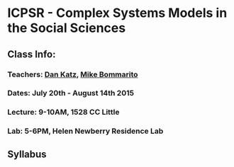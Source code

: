 # ICPSR - Complex Systems Models in the Social Sciences
## Class Info:
### Teachers: [Dan Katz](https://www.linkedin.com/pub/daniel-katz/39/15/3b0), [Mike Bommarito](https://www.linkedin.com/in/bommarito)
### Dates: July 20th - August 14th 2015
### Lecture: 9-10AM, 1528 CC Little
### Lab: 5-6PM, Helen Newberry Residence Lab

## Syllabus
